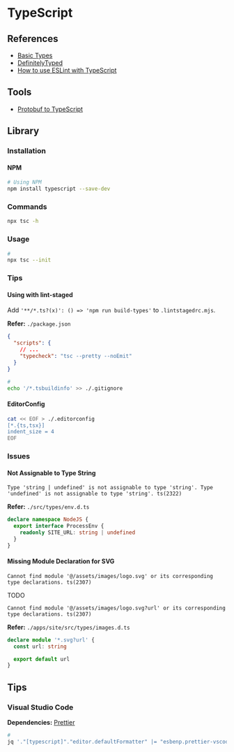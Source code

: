 # TypeScript

<!--
https://app.pluralsight.com/library/courses/react-apps-typescript-building/table-of-contents
https://app.pluralsight.com/library/courses/getting-started-typescript/table-of-contents

https://github.com/adotando-pet/monorepo/tree/840301e005f024892e9ce7dd6640525010308596

https://app.pluralsight.com/paths/skills/typescript-core-language
https://app.pluralsight.com/library/courses/typescript-compiler/table-of-contents

https://blog.logrocket.com/types-vs-interfaces-in-typescript/

https://linkedin.com/learning/typescript-essential-training/

https://linkedin.com/learning/learning-typescript-2/
https://linkedin.com/learning/typescript-object-oriented-programming/

https://linkedin.com/learning/typescript-upgrades-and-features/
https://linkedin.com/learning/typescript-for-node-js-developers/
-->

## References

- [Basic Types](https://www.typescriptlang.org/docs/handbook/basic-types.html)
- [DefinitelyTyped](https://definitelytyped.org/)
- [How to use ESLint with TypeScript](https://khalilstemmler.com/blogs/typescript/eslint-for-typescript/)

## Tools

- [Protobuf to TypeScript](https://geotho.github.io/protobuf-to-typescript/)

## Library

### Installation

#### NPM

```sh
# Using NPM
npm install typescript --save-dev
```

### Commands

```sh
npx tsc -h
```

### Usage

```sh
#
npx tsc --init
```

<!--
{
  "compilerOptions": {
    "removeComments": true,
    "preserveConstEnums": true,
    "alwaysStrict": true,
    "strictNullChecks": true,
    "noUncheckedIndexedAccess": true,
    "noImplicitAny": true,
    "noImplicitReturns": true,
    "noImplicitThis": true,
    "noUnusedLocals": true,
    "noUnusedParameters": true,
    "allowUnreachableCode": false,
    "noFallthroughCasesInSwitch": true,
    "outDir": "out",
    "declaration": true,
    "sourceMap": true,
    "allowSyntheticDefaultImports": true,
  },
}
-->

### Tips

#### Using with lint-staged

Add `'**/*.ts?(x)': () => 'npm run build-types'` to `.lintstagedrc.mjs`.

**Refer:** `./package.json`

```json
{
  "scripts": {
    // ...
    "typecheck": "tsc --pretty --noEmit"
  }
}
```

```sh
#
echo '/*.tsbuildinfo' >> ./.gitignore
```

#### EditorConfig

```sh
cat << EOF > ./.editorconfig
[*.{ts,tsx}]
indent_size = 4
EOF
```

### Issues

#### Not Assignable to Type String

```log
Type 'string | undefined' is not assignable to type 'string'. Type 'undefined' is not assignable to type 'string'. ts(2322)
```

**Refer:** `./src/types/env.d.ts`

```ts
declare namespace NodeJS {
  export interface ProcessEnv {
    readonly SITE_URL: string | undefined
  }
}
```

#### Missing Module Declaration for SVG

```log
Cannot find module '@/assets/images/logo.svg' or its corresponding type declarations. ts(2307)
```

TODO

```log
Cannot find module '@/assets/images/logo.svg?url' or its corresponding type declarations. ts(2307)
```

**Refer:** `./apps/site/src/types/images.d.ts`

```ts
declare module '*.svg?url' {
  const url: string

  export default url
}
```

## Tips

### Visual Studio Code

**Dependencies:** [Prettier](/prettier.md#visual-studio-code)

```sh
#
jq '."[typescript]"."editor.defaultFormatter" |= "esbenp.prettier-vscode"' "$PWD"/.vscode/settings.json | sponge "$PWD"/.vscode/settings.json
```

<!--
"eslint.nodePath": "./.yarn/sdks",
"typescript.tsdk": "./.yarn/sdks/typescript/lib",
"typescript.enablePromptUseWorkspaceTsdk": true
-->
